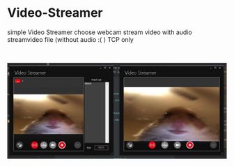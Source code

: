 # Video-Streamer

simple Video Streamer
choose webcam 
stream video with audio
streamvideo file (without audio :( )
TCP only

<br>

![alt text](https://github.com/tecno14/Video-Streamer/blob/master/photo.jpg?raw=true)
